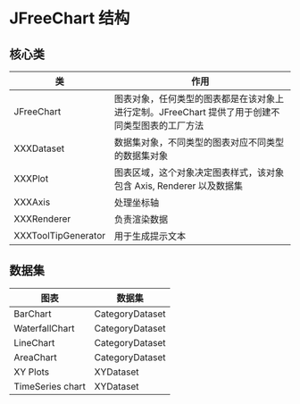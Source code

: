 # JFreeChart 结构

## 核心类

| 类                  | 作用                                                         |
| ------------------- | ------------------------------------------------------------ |
| JFreeChart          | 图表对象，任何类型的图表都是在该对象上进行定制。JFreeChart 提供了用于创建不同类型图表的工厂方法 |
| XXXDataset          | 数据集对象，不同类型的图表对应不同类型的数据集对象           |
| XXXPlot             | 图表区域，这个对象决定图表样式，该对象包含 Axis, Renderer 以及数据集 |
| XXXAxis             | 处理坐标轴                                                   |
| XXXRenderer         | 负责渲染数据                                                 |
| XXXToolTipGenerator | 用于生成提示文本                                             |



## 数据集

| 图表             | 数据集          |
| ---------------- | --------------- |
| BarChart         | CategoryDataset |
| WaterfallChart   | CategoryDataset |
| LineChart        | CategoryDataset |
| AreaChart        | CategoryDataset |
| XY Plots         | XYDataset       |
| TimeSeries chart | XYDataset       |





